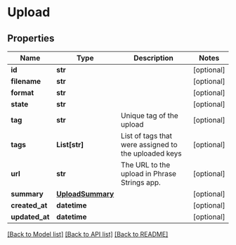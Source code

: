 # Upload

## Properties
Name | Type | Description | Notes
------------ | ------------- | ------------- | -------------
**id** | **str** |  | [optional] 
**filename** | **str** |  | [optional] 
**format** | **str** |  | [optional] 
**state** | **str** |  | [optional] 
**tag** | **str** | Unique tag of the upload  | [optional] 
**tags** | **List[str]** | List of tags that were assigned to the uploaded keys  | [optional] 
**url** | **str** | The URL to the upload in Phrase Strings app.  | [optional] 
**summary** | [**UploadSummary**](UploadSummary.md) |  | [optional] 
**created_at** | **datetime** |  | [optional] 
**updated_at** | **datetime** |  | [optional] 

[[Back to Model list]](../README.md#documentation-for-models) [[Back to API list]](../README.md#documentation-for-api-endpoints) [[Back to README]](../README.md)



